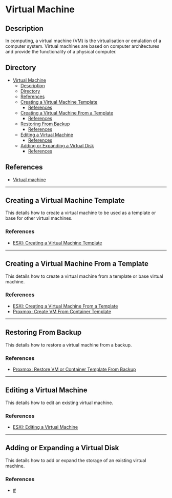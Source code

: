 # Virtual Machine

## Description

In computing, a virtual machine (VM) is the virtualisation or emulation of a computer system. Virtual machines are based on computer architectures and provide the functionality of a physical computer.

## Directory

- [Virtual Machine](#virtual-machine)
  - [Description](#description)
  - [Directory](#directory)
  - [References](#references)
  - [Creating a Virtual Machine Template](#creating-a-virtual-machine-template)
    - [References](#references-1)
  - [Creating a Virtual Machine From a Template](#creating-a-virtual-machine-from-a-template)
    - [References](#references-2)
  - [Restoring From Backup](#restoring-from-backup)
    - [References](#references-3)
  - [Editing a Virtual Machine](#editing-a-virtual-machine)
    - [References](#references-4)
  - [Adding or Expanding a Virtual Disk](#adding-or-expanding-a-virtual-disk)
    - [References](#references-5)

## References

- [Virtual machine](https://en.wikipedia.org/wiki/Virtual_machine)

---

## Creating a Virtual Machine Template

This details how to create a virtual machine to be used as a template or base for other virtual machines.

### References

- [ESXI: Creating a Virtual Machine Template](../topics/esxi.md#creating-a-virtual-machine-template)

---

## Creating a Virtual Machine From a Template

This details how to create a virtual machine from a template or base virtual machine.

### References

- [ESXI: Creating a Virtual Machine From a Template](../topics/esxi.md#creating-a-virtual-machine-from-a-template)
- [Proxmox: Create VM From Container Template](../topics/proxmox.md#create-vm-from-container-template)

---

## Restoring From Backup

This details how to restore a virtual machine from a backup.

### References

- [Proxmox: Restore VM or Container Template From Backup](../topics/proxmox.md#restore-vm-or-container-template-from-backup)

---

## Editing a Virtual Machine

This details how to edit an existing virtual machine.

### References

- [ESXI: Editing a Virtual Machine](../topics/esxi.md#editing-a-virtual-machine)

---

## Adding or Expanding a Virtual Disk

This details how to add or expand the storage of an existing virtual machine.

### References

- [#](../topics/linux.md#)
